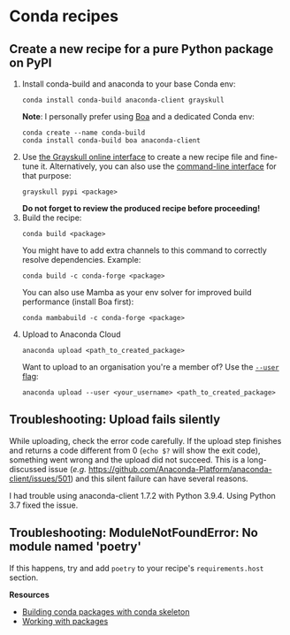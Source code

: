 # Conda recipes

## Create a new recipe for a pure Python package on PyPI

1. Install conda-build and anaconda to your base Conda env:
   ```
   conda install conda-build anaconda-client grayskull
   ```
   **Note**: I personally prefer using [Boa](https://github.com/mamba-org/boa) and a dedicated Conda env:
   ```
   conda create --name conda-build
   conda install conda-build boa anaconda-client
   ```
2. Use [the Grayskull online interface](https://www.marcelotrevisani.com/grayskull) to create a new recipe file and fine-tune it. Alternatively, you can also use the [command-line interface](https://github.com/conda-incubator/grayskull) for that purpose:
   ```
   grayskull pypi <package>
   ```
   **Do not forget to review the produced recipe before proceeding!**
3. Build the recipe:
   ```
   conda build <package>
   ```
   You might have to add extra channels to this command to correctly resolve dependencies.
   Example:
   ```
   conda build -c conda-forge <package>
   ```
   You can also use Mamba as your env solver for improved build performance (install Boa first):
   ```
   conda mambabuild -c conda-forge <package>
   ```
4. Upload to Anaconda Cloud
   ```
   anaconda upload <path_to_created_package>
   ```
   Want to upload to an organisation you're a member of? Use the
   [`--user` flag](https://docs.anaconda.com/anacondaorg/user-guide/tasks/work-with-organizations/#uploading-packages-to-an-organization):
   ```
   anaconda upload --user <your_username> <path_to_created_package>
   ```

## Troubleshooting: Upload fails silently

While uploading, check the error code carefully. If the upload step finishes and returns a code different from 0 (`echo $?` will show the exit code), something went wrong and the upload did not succeed. This is a long-discussed issue (*e.g.* https://github.com/Anaconda-Platform/anaconda-client/issues/501) and this silent failure can have several reasons.

I had trouble using anaconda-client 1.7.2 with Python 3.9.4. Using Python 3.7 fixed the issue.

## Troubleshooting: ModuleNotFoundError: No module named 'poetry'

If this happens, try and add `poetry` to your recipe's `requirements.host` section.

**Resources**

- [Building conda packages with conda skeleton](https://conda.io/projects/conda-build/en/latest/user-guide/tutorials/build-pkgs-skeleton.html)
- [Working with packages](https://docs.anaconda.com/anacondaorg/user-guide/tasks/work-with-packages/)
